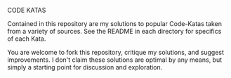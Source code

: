 CODE KATAS

Contained in this repository are my solutions to popular Code-Katas taken from a variety of sources. See the README in each directory for specifics of each Kata.

You are welcome to fork this repository, critique my solutions, and suggest improvements. I don't claim these solutions are optimal by any means, but simply a starting point for discussion and exploration.
